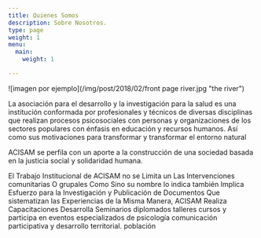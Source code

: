 ```yaml
---
title: Quienes Somos
description: Sobre Nosotros.
type: page
weight: 1
menu:
  main:
    weight: 1

---
```

![imagen por ejemplo](/img/post/2018/02/front page river.jpg "the river")

La asociación para el desarrollo y la investigación para la salud es una institución conformada por profesionales y técnicos de diversas disciplinas que realizan procesos psicosociales con personas y organizaciones de los sectores populares con énfasis en educación y recursos humanos. Así como sus motivaciones para transformar y transformar el entorno natural

ACISAM se perfila con un aporte a la construcción de una sociedad basada en la justicia social y solidaridad humana.

El Trabajo Institucional de ACISAM no se Limita un Las Intervenciones comunitarias O grupales Como Sino su nombre lo indica también Implica Esfuerzo para la Investigación y Publicación de Documentos Que sistematizan las Experiencias de la Misma Manera, ACISAM Realiza Capacitaciones Desarrolla Seminarios diplomados talleres cursos y participa en eventos especializados de psicología comunicación participativa y desarrollo territorial. población